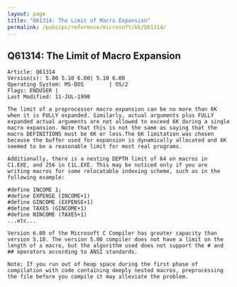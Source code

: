 ```yaml
---
layout: page
title: "Q61314: The Limit of Macro Expansion"
permalink: /pubs/pc/reference/microsoft/kb/Q61314/
---
```


## Q61314: The Limit of Macro Expansion

	Article: Q61314
	Version(s): 5.00 5.10 6.00| 5.10 6.00
	Operating System: MS-DOS        | OS/2
	Flags: ENDUSER |
	Last Modified: 11-JUL-1990
	
	The limit of a preprocessor macro expansion can be no more than 6K
	when it is FULLY expanded. Similarly, actual arguments plus FULLY
	expanded actual arguments are not allowed to exceed 6K during a single
	macro expansion. Note that this is not the same as saying that the
	macro DEFINITIONS must be 6K or less.The 6K limitation was chosen
	because the buffer used for expansion is dynamically allocated and 6K
	seemed to be a reasonable limit for most real programs.
	
	Additionally, there is a nesting DEPTH limit of 64 on macros in
	C1.EXE, and 256 in C1L.EXE. This may be noticed only if you are
	writing macros for some relocatable indexing scheme, such as in the
	following example:
	
	#define INCOME 1;
	#define EXPENSE (INCOME+1)
	#define GINCOME (EXPENSE+1)
	#define TAXES (GINCOME+1)
	#define NINCOME (TAXES+1)
	...etc...
	
	Version 6.00 of the Microsoft C Compiler has greater capacity than
	version 5.10. The version 5.00 compiler does not have a limit on the
	length of a macro, but the algorithm used does not support the # and
	## operators according to ANSI standards.
	
	Note: If you run out of heap space during the first phase of
	compilation with code containing deeply nested macros, preprocessing
	the file before you compile it may alleviate the problem.

